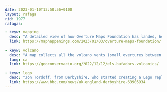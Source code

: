 ```yaml
---
date: 2023-01-10T13:50:56+0100
layout: rafaga
rid: 1977
rafagas:

- keyw: mapping
  desc: "A detailed view of how Overture Maps Foundation has landed, how the maps market and providers are evolving, and which role each will play"
  link: https://maphappenings.com/2023/01/03/overture-maps-foundation/

- keyw: volcano
  desc: "A map collects all the volcano vents (small overtures between rocks blowing air at a constant temperature throughout the year) at La Garrotxa Natural Park"
  lang: ca
  link: https://geoconservacio.org/2022/12/12/els-bufadors-volcanics/

- keyw: lego
  desc: "Jon Tordoff, from Derbyshire, who started creating a Lego replica of Buttermere, ended up covering the whole Lake District with 9.2 square meters and around 200.000 blocks"
  link: https://www.bbc.com/news/uk-england-derbyshire-63905934
---
```


